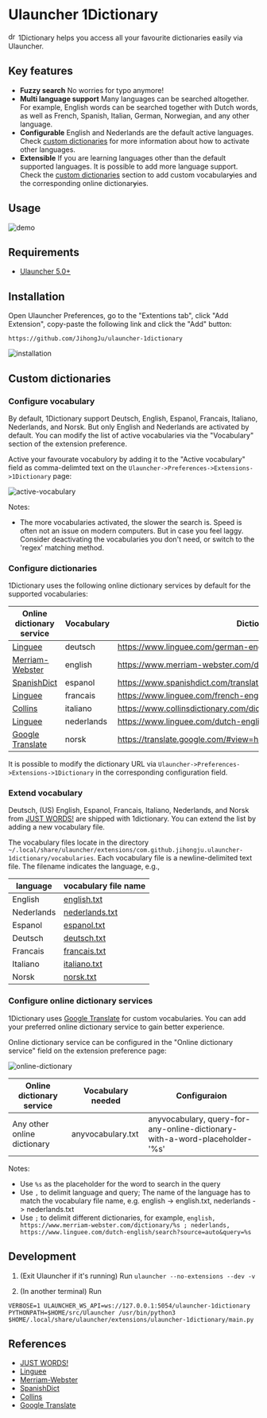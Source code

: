 # Ulauncher 1Dictionary
<img src="images/icon.png" alt="drawing" width="16"/> 1Dictionary helps you access all your favourite dictionaries easily via Ulauncher. 


## Key features

- **Fuzzy search** No worries for typo anymore!
- **Multi language support** Many languages can be searched altogether. For example, English words can be searched together with Dutch words, as well as French, Spanish, Italian, German, Norwegian, and any other language.
- **Configurable** English and Nederlands are the default active languages. Check [custom dictionaries](https://github.com/JihongJu/ulauncher-1dictionary#custom-dictionaries) for more information about how to activate other languages.
- **Extensible** If you are learning languages other than the default supported languages. It is possible to add more language support. Check the [custom dictionaries](https://github.com/JihongJu/ulauncher-1dictionary#custom-dictionaries) section to add custom vocabular~~y~~ies and the corresponding online dictionar~~y~~ies.


## Usage

![demo](images/demo.gif)


## Requirements

- [Ulauncher 5.0+](https://ulauncher.io/)

## Installation

Open Ulauncher Preferences, go to the "Extentions tab", click "Add Extension", copy-paste the following link and click the "Add" button:

```
https://github.com/JihongJu/ulauncher-1dictionary
```


![installation](images/installation.gif)



## Custom dictionaries


### Configure vocabulary

By default, 1Dictionary support Deutsch, English, Espanol, Francais, Italiano, Nederlands, and Norsk. But only English and Nederlands are activated by default. You can modify the list of active vocabularies via the "Vocabulary" section of the extension preference.

Active your favourate vocabulory by adding it to the "Active vocabulary" field as comma-delimted text on the `Ulauncher->Preferences->Extensions->1Dictionary` page:

![active-vocabulary](images/active-vocabulary.png)


Notes:

- The more vocabularies activated, the slower the search is. Speed is often not an issue on modern computers. But in case you feel laggy. Consider deactivating the vocabularies you don't need, or switch to the 'regex' matching method.


### Configure dictionaries

1Dictionary uses the following online dictionary services by default for the supported vocabularies:

Online dictionary service | Vocabulary  |  Dictionary URL 
--- | --- | --- 
[Linguee](https://www.linguee.com/)                     | deutsch       | https://www.linguee.com/german-english/search?source=auto&query=%s
[Merriam-Webster](https://www.merriam-webster.com/)     | english       | https://www.merriam-webster.com/dictionary/%s
[SpanishDict](https://www.spanishdict.com)              | espanol       | https://www.spanishdict.com/translate/%s?langFrom=es
[Linguee](https://www.linguee.com/)                     | francais      | https://www.linguee.com/french-english/search?source=auto&query=%s
[Collins](https://www.collinsdictionary.com/)           | italiano      | https://www.collinsdictionary.com/dictionary/italian-english/%s
[Linguee](https://www.linguee.com/)                     | nederlands    | https://www.linguee.com/dutch-english/search?source=auto&query=%s
[Google Translate](https://translate.google.com/)       | norsk         | https://translate.google.com/#view=home&op=translate&sl=no&tl=en&text=%s

It is possible to modify the dictionary URL via `Ulauncher->Preferences->Extensions->1Dictionary` in the corresponding configuration field.


### Extend vocabulary

Deutsch, (US) English, Espanol, Francais, Italiano, Nederlands, and Norsk from [JUST WORDS!](http://www.gwicks.net/dictionaries.htm) are shipped with 1dictionary. You can extend the list by adding a new vocabulary file.

The vocabulary files locate in the directory `~/.local/share/ulauncher/extensions/com.github.jihongju.ulauncher-1dictionary/vocabularies`. Each vocabulary file is a newline-delimited text file. The filename indicates the language, e.g.,

language | vocabulary file name
--- | ---
English | [english.txt](https://github.com/JihongJu/ulauncher-1dictionary/blob/master/vocabularies/english.txt)
Nederlands | [nederlands.txt](https://github.com/JihongJu/ulauncher-1dictionary/blob/master/vocabularies/nederlands.txt)
Espanol | [espanol.txt](https://github.com/JihongJu/ulauncher-1dictionary/blob/master/vocabularies/espanol.txt)
Deutsch | [deutsch.txt](https://github.com/JihongJu/ulauncher-1dictionary/blob/master/vocabularies/deutsch.txt)
Francais | [francais.txt](https://github.com/JihongJu/ulauncher-1dictionary/blob/master/vocabularies/francais.txt)
Italiano | [italiano.txt](https://github.com/JihongJu/ulauncher-1dictionary/blob/master/vocabularies/italiano.txt)
Norsk | [norsk.txt](https://github.com/JihongJu/ulauncher-1dictionary/blob/master/vocabularies/norsk.txt)


### Configure online dictionary services

1Dictionary uses [Google Translate](https://translate.google.com/) for custom vocabularies. You can add your preferred online dictionary service to gain better experience. 

Online dictionary service can be configured in the "Online dictionary service" field on the extension preference page:

![online-dictionary](images/online-dictionary.png)


Online dictionary service | Vocabulary needed  |  Configuraion 
--- | --- | --- 
Any other online dictionary | anyvocabulary.txt | anyvocabulary, query-for-any-online-dictionary-with-a-word-placeholder-'%s'

Notes:

- Use `%s` as the placeholder for the word to search in the query
- Use `,` to delimit language and query; The name of the language has to match the vocabulary file name, e.g. english -> english.txt, nederlands -> nederlands.txt
- Use `;` to delimit different dictionaries, for example, `english, https://www.merriam-webster.com/dictionary/%s ; nederlands, https://www.linguee.com/dutch-english/search?source=auto&query=%s`


## Development
1. (Exit Ulauncher if it's running) Run
```ulauncher --no-extensions --dev -v```

2. (In another terminal) Run
```
VERBOSE=1 ULAUNCHER_WS_API=ws://127.0.0.1:5054/ulauncher-1dictionary PYTHONPATH=$HOME/src/Ulauncher /usr/bin/python3 $HOME/.local/share/ulauncher/extensions/ulauncher-1dictionary/main.py
```


## References

- [JUST WORDS!](http://www.gwicks.net/dictionaries.htm)
- [Linguee](https://www.linguee.com/)                     
- [Merriam-Webster](https://www.merriam-webster.com/)     
- [SpanishDict](https://www.spanishdict.com)              
- [Collins](https://www.collinsdictionary.com/)           
- [Google Translate](https://translate.google.com/)       
